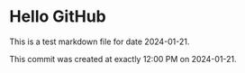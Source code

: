 # Hello GitHub
This is a test markdown file for date 2024-01-21.

This commit was created at exactly 12:00 PM on 2024-01-21.
